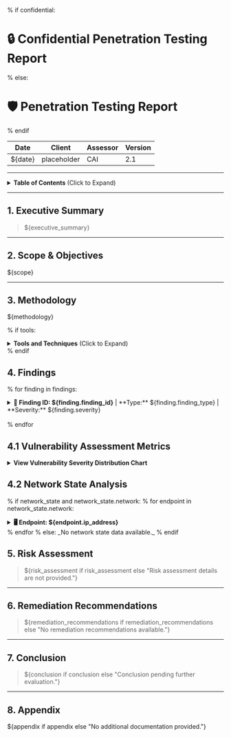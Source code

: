 % if confidential:
# :lock: Confidential Penetration Testing Report
% else:
# :shield: Penetration Testing Report
% endif

| **Date**    | **Client**   | **Assessor**   | **Version**  |
|-------------|--------------|----------------|--------------|
| ${date}     | placeholder  | CAI     | 2.1   |

---

<details>
  <summary><strong>Table of Contents</strong> (Click to Expand)</summary>

  1. [Executive Summary](#1-executive-summary)
  2. [Scope & Objectives](#2-scope--objectives)
  3. [Methodology](#3-methodology)
  4. Findings
      - [Vulnerability Assessment Metrics](#41-vulnerability-assessment-metrics)
      - [Network State Analysis](#42-network-state-analysis)
  5. [Risk Assessment](#5-risk-assessment)
  6. [Remediation Recommendations](#6-remediation-recommendations)
  7. [Conclusion](#7-conclusion)
  8. [Appendix](#8-appendix)
</details>

---

## 1. Executive Summary

> ${executive_summary}

---

## 2. Scope & Objectives

${scope}

---

## 3. Methodology

${methodology}

% if tools:
<details>
  <summary><strong>Tools and Techniques</strong> (Click to Expand)</summary>

% for tool in tools:
- 🛠 ${tool}
% endfor

</details>
% endif

## 4. Findings

% for finding in findings:
<details>
  <summary>
    <strong>🚨 Finding ID: ${finding.finding_id}</strong> | **Type:** ${finding.finding_type} | **Severity:** ${finding.severity}
  </summary>

- **Description:** ${finding.description}
% if finding.cve_cwe:
- **References:** ${finding.cve_cwe}
% endif
- **Exploitation Details:** ${finding.exploitation_details}
- **Remediation Recommendation:** ${finding.remediation}
% if finding.evidence:
- **Evidence:** ${finding.evidence}
% endif

</details>
<br>
% endfor

## 4.1 Vulnerability Assessment Metrics

<details>
  <summary><strong>View Vulnerability Severity Distribution Chart</strong></summary>

~~~mermaid
pie
    title Vulnerability Severity Distribution
    "Critical" : 25
    "High"     : 35
    "Medium"   : 25
    "Low"      : 15
~~~

*Note: Values are placeholders and may vary based on the actual assessment.*
</details>

## 4.2 Network State Analysis

% if network_state and network_state.network:
% for endpoint in network_state.network:
<details>
  <summary><strong>🖥 Endpoint: ${endpoint.ip_address}</strong></summary>

**Open Ports:**
% if endpoint.open_ports:
% for port in endpoint.open_ports:
- **Port:** ${port.port_number} | **Service:** ${port.service_name} | **Version:** ${port.version} | **Vulnerabilities:** ${", ".join(port.vulnerabilities) if port.vulnerabilities else "None"}
% endfor
% else:
- _No open ports detected._
% endif

**Executed Exploits:**
% if endpoint.executed_exploits:
% for exploit in endpoint.executed_exploits:
- **Exploit:** ${exploit.exploit_name} | **Type:** ${exploit.exploit_type} | **Status:** ${exploit.status} | **Details:** ${exploit.details}
% endfor
% else:
- _No exploit attempts recorded._
% endif

**Discovered Files:**
% if endpoint.discovered_files:
% for file in endpoint.discovered_files:
- ${file}
% endfor
% else:
- _No files discovered._
% endif

**Identified Users:**
% if endpoint.identified_users:
% for user in endpoint.identified_users:
- ${user}
% endfor
% else:
- _No users identified._
% endif

</details>
% endfor
% else:
_No network state data available._
% endif

## 5. Risk Assessment

> ${risk_assessment if risk_assessment else "Risk assessment details are not provided."}

---

## 6. Remediation Recommendations

> ${remediation_recommendations if remediation_recommendations else "No remediation recommendations available."}

---

## 7. Conclusion

> ${conclusion if conclusion else "Conclusion pending further evaluation."}

---

## 8. Appendix

${appendix if appendix else "No additional documentation provided."}

